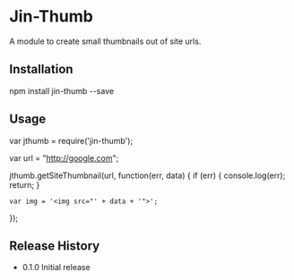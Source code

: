 Jin-Thumb
=========

A module to create small thumbnails out of site urls.

## Installation

  npm install jin-thumb --save

## Usage

  var jthumb = require('jin-thumb');

  var url = "http://google.com";

  jthumb.getSiteThumbnail(url, function(err, data) {
    if (err) {
      console.log(err);
      return;
    }

    var img = '<img src="' + data + '">';
  });


## Release History

* 0.1.0 Initial release